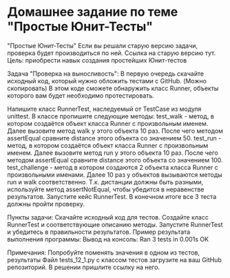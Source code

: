 # Домашнее задание по теме "Простые Юнит-Тесты"
"Простые Юнит-Тесты"
Если вы решали старую версию задачи, проверка будет производиться по ней.
Ссылка на старую версию тут.
Цель: приобрести навык создания простейших Юнит-тестов

Задача "Проверка на выносливость":
В первую очередь скачайте исходный код, который нужно обложить тестами с GitHub. (Можно скопировать)
В этом коде сможете обнаружить класс Runner, объекты которого вам будет необходимо протестировать.

Напишите класс RunnerTest, наследуемый от TestCase из модуля unittest. В классе пропишите следующие методы:
test_walk - метод, в котором создаётся объект класса Runner с произвольным именем. Далее вызовите метод walk у этого объекта 10 раз. После чего методом assertEqual сравните distance этого объекта со значением 50.
test_run - метод, в котором создаётся объект класса Runner с произвольным именем. Далее вызовите метод run у этого объекта 10 раз. После чего методом assertEqual сравните distance этого объекта со значением 100.
test_challenge - метод в котором создаются 2 объекта класса Runner с произвольными именами. Далее 10 раз у объектов вызываются методы run и walk соответственно. Т.к. дистанции должны быть разными, 
используйте метод assertNotEqual, чтобы убедится в неравенстве результатов.
Запустите кейс RunnerTest. В конечном итоге все 3 теста должны пройти проверку.

Пункты задачи:
Скачайте исходный код для тестов.
Создайте класс RunnerTest и соответствующие описанию методы.
Запустите RunnerTest и убедитесь в правильности результатов.
Пример результата выполнения программы:
Вывод на консоль:
Ran 3 tests in 0.001s OK

Примечания:
Попробуйте поменять значения в одном из тестов, результаты
Файл tests_12_1.py с классом тестов загрузите на ваш GitHub репозиторий. В решении пришлите ссылку на него.
